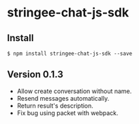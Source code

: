 # stringee-chat-js-sdk

## Install

`$ npm install stringee-chat-js-sdk --save`

## Version 0.1.3
- Allow create conversation without name.
- Resend messages automatically.
- Return result's description.
- Fix bug using packet with webpack.


  
